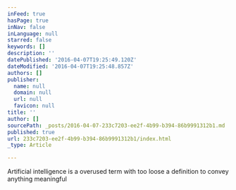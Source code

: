 ```yaml
---
inFeed: true
hasPage: true
inNav: false
inLanguage: null
starred: false
keywords: []
description: ''
datePublished: '2016-04-07T19:25:49.120Z'
dateModified: '2016-04-07T19:25:48.857Z'
authors: []
publisher:
  name: null
  domain: null
  url: null
  favicon: null
title: ''
author: []
sourcePath: _posts/2016-04-07-233c7203-ee2f-4b99-b394-86b9991312b1.md
published: true
url: 233c7203-ee2f-4b99-b394-86b9991312b1/index.html
_type: Article

---
```

Artificial intelligence is a overused term with too loose a definition to convey anything meaningful